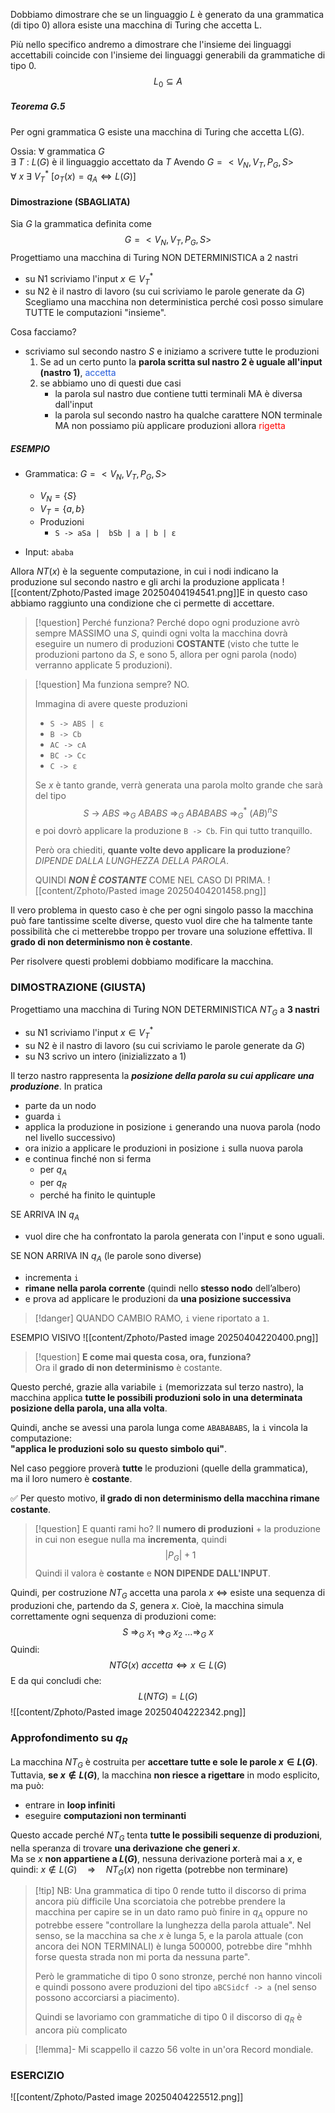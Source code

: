Dobbiamo dimostrare che se un linguaggio $L$ è generato da una grammatica (di tipo 0) allora esiste una macchina di Turing che accetta L. 

 Più nello specifico andremo a dimostrare che l'insieme dei linguaggi accettabili coincide con l'insieme dei linguaggi generabili da grammatiche di tipo 0.
$$L_{0} \subseteq A$$


##### Teorema G.5
Per ogni grammatica G esiste una macchina di Turing che accetta L(G).

Ossia:
$\forall$ grammatica $G$   
	$\exists \ T$ : $L(G)$ è il linguaggio accettato da $T$
		Avendo $G = <V_{N}, V_{T}, P_{G}, S>$
	$\forall \ x \ \exists \ V_{T}^{*} \ [o_{T}(x) = q_{A} \iff L(G)]$

#### Dimostrazione (SBAGLIATA)
Sia $G$ la grammatica definita come $$G = <V_{N}, V_{T}, P_{G}, S>$$
Progettiamo una macchina di Turing NON DETERMINISTICA a 2 nastri
- su N1 scriviamo l'input $x \in V_{T}^{*}$
- su N2 è il nastro di lavoro (su cui scriviamo le parole generate da $G$)
Scegliamo una macchina non deterministica perché così posso simulare TUTTE le computazioni "insieme".

Cosa facciamo?
- scriviamo sul secondo nastro $S$ e iniziamo a scrivere tutte le produzioni
	1) Se ad un certo punto la **parola scritta sul nastro 2 è uguale all'input (nastro 1)**, <font color="#245bdb">accetta</font>
	2) se abbiamo uno di questi due casi
		- la parola sul nastro due contiene tutti terminali MA è diversa dall'input
		- la parola sul secondo nastro ha qualche carattere NON terminale MA non possiamo più applicare produzioni 
		allora <font color="#ff0000">rigetta</font>

##### ESEMPIO
- Grammatica: $G = <V_{N}, V_{T}, P_{G}, S>$
	- $V_{N} = \{S\}$
	- $V_{T} = \{a,b\}$
	- Produzioni
		- `S -> aSa |  bSb | a | b | ε`
	
- Input: `ababa`

Allora $NT(x)$ è la seguente computazione, in cui i nodi indicano la produzione sul secondo nastro e gli archi la produzione applicata
![[content/Zphoto/Pasted image 20250404194541.png]]E in questo caso abbiamo raggiunto una condizione che ci permette di accettare.

>[!question] Perché funziona?
>Perché dopo ogni produzione avrò sempre MASSIMO una $S$, quindi ogni volta la macchina dovrà eseguire un numero di produzioni **COSTANTE** (visto che tutte le produzioni partono da $S$, e sono 5, allora per ogni parola (nodo) verranno applicate 5 produzioni).

>[!question] Ma funziona sempre?
>NO.
>
>Immagina di avere queste produzioni
> - `S -> ABS | ε`
>- `B -> Cb`
>- `AC -> cA`
>- `BC -> Cc`
>- `C -> ε`
>
>Se $x$ è tanto grande, verrà generata una parola molto grande che sarà del tipo $$S \ \rightarrow \ ABS \ \Rightarrow_{G} \ ABABS \ \Rightarrow_{G} \ ABABABS  \ \Rightarrow_{G}^{*} \ (AB)^{n}S$$e poi dovrò applicare la produzione `B -> Cb`.
>Fin qui tutto tranquillo.
>
>Però ora chiediti, **quante volte devo applicare la produzione**? *DIPENDE DALLA LUNGHEZZA DELLA PAROLA*.
>
>QUINDI ***NON È COSTANTE*** COME NEL CASO DI PRIMA.
>![[content/Zphoto/Pasted image 20250404201458.png]]

Il vero problema in questo caso è che per ogni singolo passo la macchina può fare tantissime scelte diverse, questo vuol dire che ha talmente tante possibilità che ci metterebbe troppo per trovare una soluzione effettiva.
Il **grado di non determinismo non è costante**.

Per risolvere questi problemi dobbiamo modificare la macchina.

### DIMOSTRAZIONE (GIUSTA)
Progettiamo una macchina di Turing NON DETERMINISTICA  $NT_{G}$ a **3 nastri**
- su N1 scriviamo l'input $x \in V_{T}^{*}$
- su N2 è il nastro di lavoro (su cui scriviamo le parole generate da $G$)
- su N3 scrivo un intero (inizializzato a 1)

Il terzo nastro rappresenta la ***posizione della parola su cui applicare una produzione***.
In pratica 
- parte da un nodo
- guarda `i`
- applica la produzione in posizione `i` generando una nuova parola (nodo nel livello successivo)
- ora inizio a applicare le produzioni in posizione `i` sulla nuova parola
- e continua finché non si ferma
	- per $q_{A}$
	- per $q_{R}$
	- perché ha finito le quintuple

SE ARRIVA IN $q_{A}$
- vuol dire che ha confrontato la parola generata con l'input e sono uguali.

SE NON ARRIVA IN $q_{A}$ (le parole sono diverse)
- incrementa `i`
- **rimane nella parola corrente** (quindi nello **stesso nodo** dell’albero)
- e prova ad applicare le produzioni da **una posizione successiva**

>[!danger] QUANDO CAMBIO RAMO, `i` viene riportato a `1`.

ESEMPIO VISIVO 
![[content/Zphoto/Pasted image 20250404220400.png]]

>[!question] **E come mai questa cosa, ora, funziona?**  
Ora il **grado di non determinismo** è costante.
>
Questo perché, grazie alla variabile `i` (memorizzata sul terzo nastro), la macchina applica **tutte le possibili produzioni solo in una determinata posizione della parola, una alla volta**.
>
Quindi, anche se avessi una parola lunga come `ABABABABS`, la `i` vincola la computazione:  
**"applica le produzioni solo su questo simbolo qui"**.
>
Nel caso peggiore proverà **tutte** le produzioni (quelle della grammatica),  
ma il loro numero è **costante**.
>
✅ Per questo motivo, **il grado di non determinismo della macchina rimane costante**.

>[!question] E quanti rami ho?
>Il **numero di produzioni** + la produzione in cui non esegue nulla ma **incrementa**, quindi $$|P_{G}| + 1$$
>Quindi il valora è **costante** e **NON DIPENDE DALL'INPUT**.

Quindi, per costruzione $NT_{G}$ accetta una parola $x$ $\iff$ esiste una sequenza di produzioni che, partendo da $S$, genera $x$.
Cioè, la macchina simula correttamente ogni sequenza di produzioni come: $$S \ \Rightarrow_{G} \ x_{1} \ \Rightarrow_{G} \ x_{2} \ ... \Rightarrow_{G} \ x$$
Quindi: $$NTG(x) \ accetta  \iff   x \in L(G)$$
E da qui concludi che: $$L(NTG​)=L(G)$$
![[content/Zphoto/Pasted image 20250404222342.png]]

### Approfondimento su $q_{R}$
 La macchina $NT_G$ è costruita per **accettare tutte e sole le parole $x \in L(G)$**.  
 Tuttavia, **se $x \notin L(G)$**, la macchina **non riesce a rigettare** in modo esplicito, ma può: 
- entrare in **loop infiniti**
- eseguire **computazioni non terminanti**

Questo accade perché $NT_G$ tenta **tutte le possibili sequenze di produzioni**, nella speranza di trovare **una derivazione che generi $x$**.  
Ma se $x$ **non appartiene a $L(G)$**, nessuna derivazione porterà mai a $x$, e quindi:
	$x \notin L(G) \quad \Rightarrow \quad NT_G(x)$ non rigetta (potrebbe non terminare)


>[!tip] NB: Una grammatica di tipo 0 rende tutto il discorso di prima ancora più difficile
>Una scorciatoia che potrebbe prendere la macchina per capire se in un dato ramo può finire in $q_{A}$ oppure no potrebbe essere "controllare la lunghezza della parola attuale".
>Nel senso, se la macchina sa che $x$ è lunga 5, e la parola attuale (con ancora dei NON TERMINALI) è lunga 500000, potrebbe dire "mhhh forse questa strada non mi porta da nessuna parte".
>
>Però le grammatiche di tipo 0 sono stronze, perché non hanno vincoli e quindi possono avere produzioni del tipo `aBCSidcf -> a` (nel senso possono accorciarsi a piacimento).
>
>Quindi se lavoriamo con grammatiche di tipo 0 il discorso di $q_{R}$ è ancora più complicato


>[!lemma]- Mi scappello il cazzo 56 volte in un'ora 
>Record mondiale.



### ESERCIZIO
![[content/Zphoto/Pasted image 20250404225512.png]]











